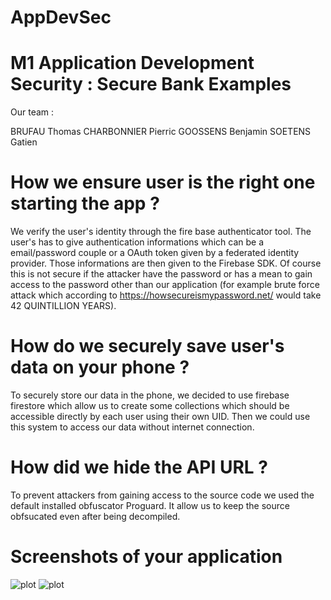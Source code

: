 # AppDevSec
# M1 Application Development Security : Secure Bank Examples

Our team :

BRUFAU Thomas
CHARBONNIER Pierric
GOOSSENS Benjamin
SOETENS Gatien

# How we ensure user is the right one starting the app ?

We verify the user's identity through the fire base authenticator tool. The user's has to give authentication informations which can be a email/password couple or a OAuth token given by a
federated identity provider. Those informations are then given to the Firebase SDK.
Of course this is not secure if the attacker have the password or has a mean to gain access to the password other than our application (for example brute force attack which according to https://howsecureismypassword.net/ would take 42 QUINTILLION YEARS).


# How do we securely save user's data on your phone ?

To securely store our data in the phone, we decided to use firebase firestore which allow us to create some collections which should be accessible directly by each user using their own UID. Then we could use this system to access our data without internet connection.


# How did we hide the API URL ?
To prevent attackers from gaining access to the source code we used the default installed obfuscator Proguard. It allow us to keep the source obfsucated even after being decompiled.


# Screenshots of your application
![plot](https://github.com/Gatens/AppDevSec/edit/api/homepage.png)
![plot](https://github.com/Gatens/AppDevSec/edit/api/display.png)
